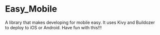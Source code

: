 # Easy_Mobile
A library that makes developing for mobile easy. It uses Kivy and Buildozer to deploy to iOS or Android. Have fun with this!!!
